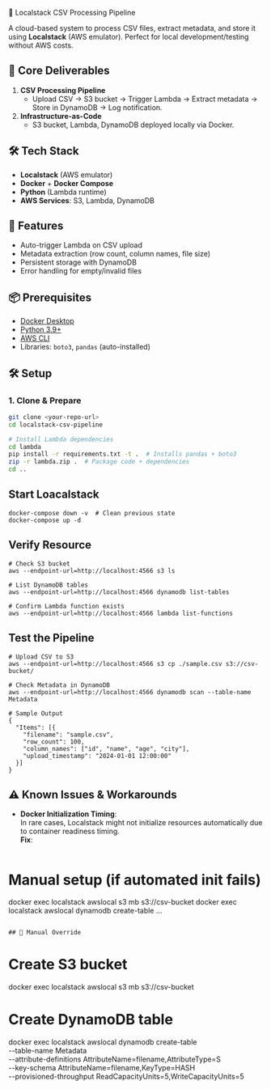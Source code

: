 📁 Localstack CSV Processing Pipeline

A cloud-based system to process CSV files, extract metadata, and store it using **Localstack** (AWS emulator). Perfect for local development/testing without AWS costs.


## 🎯 Core Deliverables
1. **CSV Processing Pipeline**  
   - Upload CSV → S3 bucket → Trigger Lambda → Extract metadata → Store in DynamoDB → Log notification.
2. **Infrastructure-as-Code**  
   - S3 bucket, Lambda, DynamoDB deployed locally via Docker.

## 🛠️ Tech Stack
- **Localstack** (AWS emulator)
- **Docker** + **Docker Compose**
- **Python** (Lambda runtime)
- **AWS Services**: S3, Lambda, DynamoDB

## 🚀 Features
- Auto-trigger Lambda on CSV upload
- Metadata extraction (row count, column names, file size)
- Persistent storage with DynamoDB
- Error handling for empty/invalid files

## 📦 Prerequisites
- [Docker Desktop](https://www.docker.com/products/docker-desktop)
- [Python 3.9+](https://www.python.org/downloads/)
- [AWS CLI](https://aws.amazon.com/cli/)
- Libraries: `boto3`, `pandas` (auto-installed)



## 🛠️ Setup

### 1. Clone & Prepare
```bash
git clone <your-repo-url>
cd localstack-csv-pipeline

# Install Lambda dependencies
cd lambda
pip install -r requirements.txt -t .  # Installs pandas + boto3
zip -r lambda.zip .  # Package code + dependencies
cd ..
```

## Start Loacalstack
```
docker-compose down -v  # Clean previous state
docker-compose up -d
```

## Verify Resource
```
# Check S3 bucket
aws --endpoint-url=http://localhost:4566 s3 ls

# List DynamoDB tables
aws --endpoint-url=http://localhost:4566 dynamodb list-tables

# Confirm Lambda function exists
aws --endpoint-url=http://localhost:4566 lambda list-functions

```
##  Test the Pipeline
```
# Upload CSV to S3
aws --endpoint-url=http://localhost:4566 s3 cp ./sample.csv s3://csv-bucket/

# Check Metadata in DynamoDB
aws --endpoint-url=http://localhost:4566 dynamodb scan --table-name Metadata

# Sample Output
{
  "Items": [{
    "filename": "sample.csv",
    "row_count": 100,
    "column_names": ["id", "name", "age", "city"],
    "upload_timestamp": "2024-01-01 12:00:00"
  }]
}

```
## ⚠️ Known Issues & Workarounds
- **Docker Initialization Timing**:  
  In rare cases, Localstack might not initialize resources automatically due to container readiness timing.  
  **Fix**:  
  ```bash
# Manual setup (if automated init fails)
docker exec localstack awslocal s3 mb s3://csv-bucket
docker exec localstack awslocal dynamodb create-table ...
```
  
## 🛑 Manual Override
```
# Create S3 bucket
docker exec localstack awslocal s3 mb s3://csv-bucket

# Create DynamoDB table
docker exec localstack awslocal dynamodb create-table \
  --table-name Metadata \
  --attribute-definitions AttributeName=filename,AttributeType=S \
  --key-schema AttributeName=filename,KeyType=HASH \
  --provisioned-throughput ReadCapacityUnits=5,WriteCapacityUnits=5

```
